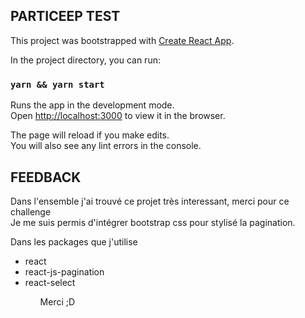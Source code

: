 ## PARTICEEP TEST

This project was bootstrapped with [Create React App](https://github.com/facebook/create-react-app).

In the project directory, you can run:

### `yarn && yarn start`

Runs the app in the development mode.<br>
Open [http://localhost:3000](http://localhost:3000) to view it in the browser.

The page will reload if you make edits.<br>
You will also see any lint errors in the console.

## FEEDBACK

Dans l'ensemble j'ai trouvé ce projet très interessant, merci pour ce challenge<br>
Je me suis permis d'intégrer bootstrap css pour stylisé la pagination.

Dans les packages que j'utilise
<ul>
<li>react</li>
<li>react-js-pagination</li>
<li>react-select</li>
<ul>

Merci ;D
